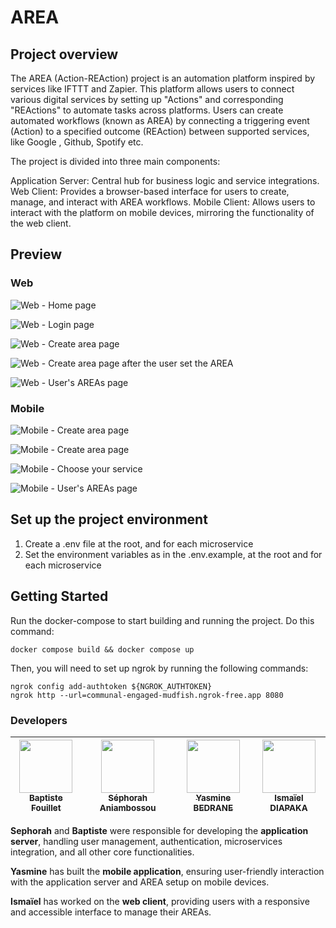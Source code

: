 # AREA

## Project overview

The AREA (Action-REAction) project is an automation platform inspired by services like IFTTT and Zapier. This platform allows users to connect various digital services by setting up "Actions" and corresponding "REActions" to automate tasks across platforms. Users can create automated workflows (known as AREA) by connecting a triggering event (Action) to a specified outcome (REAction) between supported services, like Google , Github, Spotify etc.

The project is divided into three main components:

Application Server: Central hub for business logic and service integrations. 
Web Client: Provides a browser-based interface for users to create, manage, and interact with AREA workflows.
Mobile Client: Allows users to interact with the platform on mobile devices, mirroring the functionality of the web client.


## Preview

### Web

![Web - Home page](./assets/web-homepage.png)

![Web - Login page](./assets/web-login-page.png)

![Web - Create area page](./assets/web-create-area-page.png)

![Web - Create area page after the user set the AREA](./assets/web-create-area-page2.png)

![Web - User's AREAs page](./assets/web-areas-list-page.png)

### Mobile

![Mobile - Create area page](./assets/mobile-home-page.png)

![Mobile - Create area page](./assets/mobile-create-area.png)

![Mobile - Choose your service](./assets/mobile-choose-service-page.png)

![Mobile - User's AREAs page](./assets/mobile-areas-list-page.png)


## Set up the project environment
1. Create a .env file at the root, and for each microservice
2. Set the environment variables as in the .env.example, at the root and for each microservice

## Getting Started
Run the docker-compose to start building and running the project.
Do this command:
```
docker compose build && docker compose up
```

Then, you will need to set up ngrok by running the following commands:
```
ngrok config add-authtoken ${NGROK_AUTHTOKEN}
ngrok http --url=communal-engaged-mudfish.ngrok-free.app 8080
```

### Developers

| [<img src="https://github.com/bapwood.png?size=85" width=85><br><sub>Baptiste Fouillet</sub>](https://github.com/bapwood) | [<img src="https://github.com/sephorah.png?size=85" width=85><br><sub>Séphorah Aniambossou</sub>](https://github.com/sephorah) | [<img src="https://github.com/yasssb.png?size=85" width=85><br><sub>Yasmine BEDRANE</sub>](https://github.com/yasssb) | [<img src="https://github.com/ismadpk.png?size=85" width=85><br><sub>Ismaïel DIAPAKA</sub>](https://github.com/ismadpk)
| :---: | :---: | :---: | :---: |

**Sephorah** and **Baptiste** were responsible for developing the **application server**, handling user management, authentication, microservices integration, and all other core functionalities.

**Yasmine** has built the **mobile application**, ensuring user-friendly interaction with the application server and AREA setup on mobile devices.

**Ismaïel** has worked on the **web client**, providing users with a responsive and accessible interface to manage their AREAs.